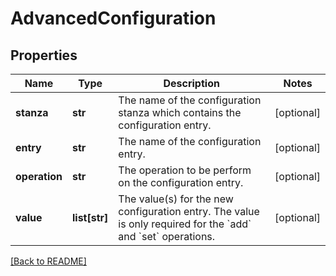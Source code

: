 # AdvancedConfiguration


## Properties

Name | Type | Description | Notes
------------ | ------------- | ------------- | -------------
**stanza** | **str** | The name of the configuration stanza which contains the configuration entry.  | [optional] 
**entry** | **str** | The name of the configuration entry.  | [optional] 
**operation** | **str** | The operation to be perform on the configuration entry.  | [optional] 
**value** | **list[str]** | The value(s) for the new configuration entry. The value is only required for the &#x60;add&#x60; and &#x60;set&#x60; operations. | [optional] 

[[Back to README]](../README.md)



